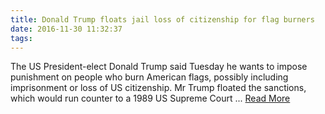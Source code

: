 ```yaml
---
title: Donald Trump floats jail loss of citizenship for flag burners
date: 2016-11-30 11:32:37
tags:
---
```

The US President-elect Donald Trump said Tuesday he wants to impose punishment on people who burn American flags, possibly including imprisonment or loss of US citizenship. Mr Trump floated the sanctions, which would run counter to a 1989 US Supreme Court ...
[Read More](http://www.smh.com.au/world/donald-trump-floats-jail-loss-of-citizenship-for-flag-burners-20161129-gt0cxy.html)